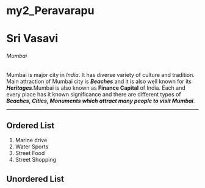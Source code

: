 # my2_Peravarapu
# Sri Vasavi
###### Mumbai

Mumbai is major city in *India*. It has diverse variety of culture and tradition. Main attraction of Mumbai city is ***Beaches*** and it is also well known for its ***Heritages***.Mumbai is also known as **Finance Capital** of India. Each and every place has it known significance and there are different types of ***Beaches, Cities, Monuments which attract many people to visit Mumbai***.

-------------------------------------------------------
## Ordered List
1. Marine drive
2. Water Sports
3. Street Food
4. Street Shopping

## Unordered List
